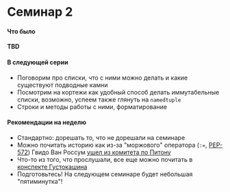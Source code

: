 # Семинар 2

#### Что было
**TBD**

#### В следующей серии
* Поговорим про списки, что с ними можно делать и какие существуют подводные камни
* Посмотрим на кортежи как удобный способ делать иммутабельные списки, возможно, успеем также глянуть на `namedtuple`
* Строки и методы работы с ними, форматирование

#### Рекомендации на неделю
* Стандартно: дорешать то, что не дорешали на семинаре
* Можно почитать историю как из-за "моржового" оператора (`:=`, [PEP-572](https://peps.python.org/pep-0572/)) Гвидо Ван Россум [ушел из комитета по Питону](https://lwn.net/Articles/757713/)
* Что-то из того, что прослушали, все еще можно почитать в [конспекте Густокашина](https://disk.yandex.ru/i/BkcKilJkumcPV)
* Подготовьтесь! На следующем семинаре будет небольшая "пятиминутка"!
